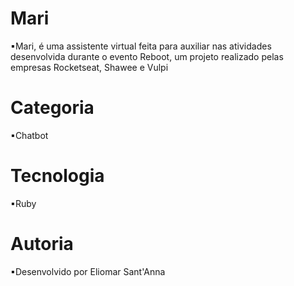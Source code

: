 # Mari
▪Mari, é uma assistente virtual feita para auxiliar nas atividades
desenvolvida durante o evento Reboot, um projeto realizado pelas empresas Rocketseat, Shawee e Vulpi
# Categoria 
▪Chatbot
# Tecnologia 
▪Ruby
# Autoria 
▪Desenvolvido por Eliomar Sant'Anna
